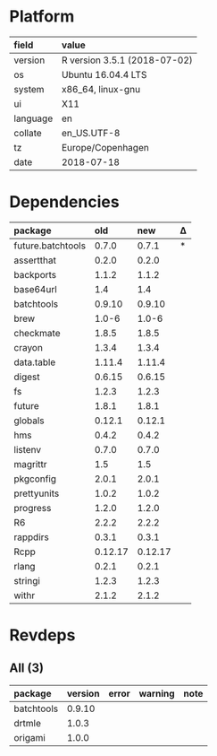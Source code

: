 # Platform

|field    |value                        |
|:--------|:----------------------------|
|version  |R version 3.5.1 (2018-07-02) |
|os       |Ubuntu 16.04.4 LTS           |
|system   |x86_64, linux-gnu            |
|ui       |X11                          |
|language |en                           |
|collate  |en_US.UTF-8                  |
|tz       |Europe/Copenhagen            |
|date     |2018-07-18                   |

# Dependencies

|package           |old     |new     |Δ  |
|:-----------------|:-------|:-------|:--|
|future.batchtools |0.7.0   |0.7.1   |*  |
|assertthat        |0.2.0   |0.2.0   |   |
|backports         |1.1.2   |1.1.2   |   |
|base64url         |1.4     |1.4     |   |
|batchtools        |0.9.10  |0.9.10  |   |
|brew              |1.0-6   |1.0-6   |   |
|checkmate         |1.8.5   |1.8.5   |   |
|crayon            |1.3.4   |1.3.4   |   |
|data.table        |1.11.4  |1.11.4  |   |
|digest            |0.6.15  |0.6.15  |   |
|fs                |1.2.3   |1.2.3   |   |
|future            |1.8.1   |1.8.1   |   |
|globals           |0.12.1  |0.12.1  |   |
|hms               |0.4.2   |0.4.2   |   |
|listenv           |0.7.0   |0.7.0   |   |
|magrittr          |1.5     |1.5     |   |
|pkgconfig         |2.0.1   |2.0.1   |   |
|prettyunits       |1.0.2   |1.0.2   |   |
|progress          |1.2.0   |1.2.0   |   |
|R6                |2.2.2   |2.2.2   |   |
|rappdirs          |0.3.1   |0.3.1   |   |
|Rcpp              |0.12.17 |0.12.17 |   |
|rlang             |0.2.1   |0.2.1   |   |
|stringi           |1.2.3   |1.2.3   |   |
|withr             |2.1.2   |2.1.2   |   |

# Revdeps

## All (3)

|package    |version |error |warning |note |
|:----------|:-------|:-----|:-------|:----|
|batchtools |0.9.10  |      |        |     |
|drtmle     |1.0.3   |      |        |     |
|origami    |1.0.0   |      |        |     |

